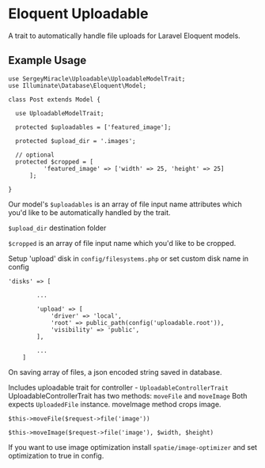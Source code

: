 # Eloquent Uploadable

A trait to automatically handle file uploads for Laravel Eloquent models.

## Example Usage

```
use SergeyMiracle\Uploadable\UploadableModelTrait;
use Illuminate\Database\Eloquent\Model;

class Post extends Model {

  use UploadableModelTrait;

  protected $uploadables = ['featured_image'];

  protected $upload_dir = '.images';

  // optional
  protected $cropped = [
          'featured_image' => ['width' => 25, 'height' => 25]
      ];

}
```

Our model's `$uploadables` is an array of file input name attributes which you'd like to be automatically handled by the trait.

`$upload_dir` destination folder

`$cropped` is an array of file input name which you'd like to be cropped.

Setup 'upload' disk in `config/filesystems.php` or set custom disk name in config

```
'disks' => [

        ...

        'upload' => [
            'driver' => 'local',
            'root' => public_path(config('uploadable.root')),
            'visibility' => 'public',
        ],

        ...
    ]
```


On saving array of files, a json encoded string saved in database.

Includes uploadable trait for controller - `UploadableControllerTrait`
UploadableControllerTrait has two methods: `moveFile` and `moveImage`
Both expects `UploadedFile` instance. moveImage method crops image.

```
$this->moveFile($request->file('image'))

$this->moveImage($request->file('image'), $width, $height)
```

If you want to use image optimization install `spatie/image-optimizer` and set optimization to true in config.
